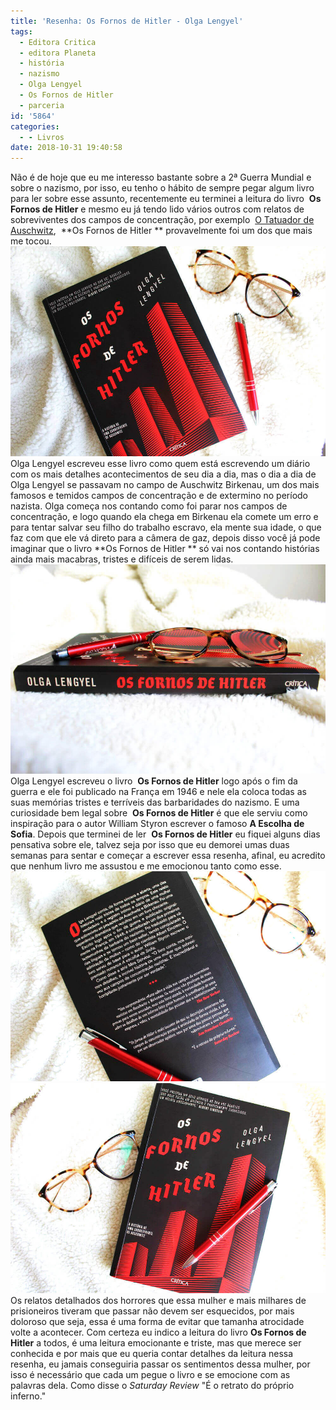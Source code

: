 ```yaml
---
title: 'Resenha: Os Fornos de Hitler - Olga Lengyel'
tags:
  - Editora Critica
  - editora Planeta
  - história
  - nazismo
  - Olga Lengyel
  - Os Fornos de Hitler
  - parceria
id: '5864'
categories:
  - - Livros
date: 2018-10-31 19:40:58
---
```


Não é de hoje que eu me interesso bastante sobre a 2ª Guerra Mundial e sobre o nazismo, por isso, eu tenho o hábito de sempre pegar algum livro para ler sobre esse assunto, recentemente eu terminei a leitura do livro  **Os Fornos de Hitler** e mesmo eu já tendo lido vários outros com relatos de sobreviventes dos campos de concentração, por exemplo  [O Tatuador de Auschwitz](http://natalia.blog.br/o-tatuador-de-auschwitz/),  **Os Fornos de Hitler ** provavelmente foi um dos que mais me tocou. ![capa do livro - Os fornos de Hitler](/images/2018/10/capa-os-fornos-de-hitler.jpg "capa do livro - Os fornos de Hitler") Olga Lengyel escreveu esse livro como quem está escrevendo um diário com os mais detalhes acontecimentos de seu dia a dia, mas o dia a dia de Olga Lengyel se passavam no campo de Auschwitz Birkenau, um dos mais famosos e temidos campos de concentração e de extermino no período nazista. Olga começa nos contando como foi parar nos campos de concentração, e logo quando ela chega em Birkenau ela comete um erro e para tentar salvar seu filho do trabalho escravo, ela mente sua idade, o que faz com que ele vá direto para a câmera de gaz, depois disso você já pode imaginar que o livro **Os Fornos de Hitler ** só vai nos contando histórias ainda mais macabras, tristes e difíceis de serem lidas. ![Lombada do livro - Os fornos de Hitler](/images/2018/10/lombada-livro-os-fornos-de-hitler.jpg "Lombada do livro - Os fornos de Hitler") Olga Lengyel escreveu o livro  **Os Fornos de Hitler** logo após o fim da guerra e ele foi publicado na França em 1946 e nele ela coloca todas as suas memórias tristes e terríveis das barbaridades do nazismo. E uma curiosidade bem legal sobre  **Os Fornos de Hitler** é que ele serviu como inspiração para o autor William Styron escrever o famoso **A Escolha de Sofia**. Depois que terminei de ler  **Os Fornos de Hitler** eu fiquei alguns dias pensativa sobre ele, talvez seja por isso que eu demorei umas duas semanas para sentar e começar a escrever essa resenha, afinal, eu acredito que nenhum livro me assustou e me emocionou tanto como esse. ![Contra capa - Os fornos de Hitler](/images/2018/10/contra-capa-os-fornos-de-hitler.jpg "Contra capa - Os fornos de Hitler") ![Livro - Os Fornos de Hitler](/images/2018/10/livro-os-fornos-de-hitler.jpg "Livro - Os Fornos de Hitler") Os relatos detalhados dos horrores que essa mulher e mais milhares de prisioneiros tiveram que passar não devem ser esquecidos, por mais doloroso que seja, essa é uma forma de evitar que tamanha atrocidade volte a acontecer. Com certeza eu indico a leitura do livro **Os Fornos de Hitler** a todos, é uma leitura emocionante e triste, mas que merece ser conhecida e por mais que eu queria contar detalhes da leitura nessa resenha, eu jamais conseguiria passar os sentimentos dessa mulher, por isso é necessário que cada um pegue o livro e se emocione com as palavras dela. Como disse o _Saturday Review_ "É o retrato do próprio inferno."
